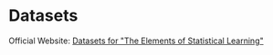 # Datasets

Official Website: [Datasets for "The Elements of Statistical Learning"](https://web.stanford.edu/~hastie/ElemStatLearn/)